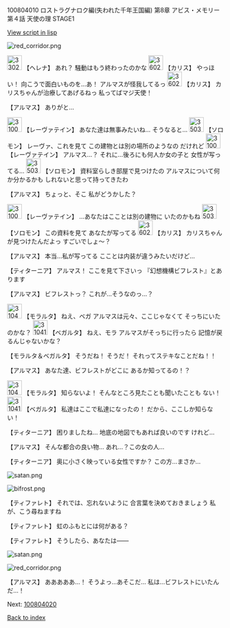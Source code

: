 100804010 ロストラグナロク編(失われた千年王国編) 第8章 アビス・メモリー 第４話 天使の理 STAGE1

[View script in lisp](../scripts/100804010.txt)

![red_corridor.png](../images/backgrounds/red_corridor.png)

<img src="../images/units/3302811.png" alt="3302811.png" height="34"/>
【ヘレナ】
あれ？
騒動はもう終わったのかな

<img src="../images/units/3602511.png" alt="3602511.png" height="34"/>
【カリス】
やっほい！
向こうで面白いものを…あ！
アルマスが怪我してるっ

<img src="../images/units/3602511.png" alt="3602511.png" height="34"/>
【カリス】
カリスちゃんが治療してあげるねっ
私ってばマジ天使！

【アルマス】
ありがと…

<img src="../images/units/3100211.png" alt="3100211.png" height="34"/>
【レーヴァテイン】
あなた達は無事みたいね…
そうなると…

<img src="../images/units/3503111.png" alt="3503111.png" height="34"/>
【ソロモン】
レーヴァ、これを見て
この建物とは別の場所のようなの
だけれど

<img src="../images/units/3100211.png" alt="3100211.png" height="34"/>
【レーヴァテイン】
アルマス…？
それに…後ろにも何人か女の子と
女性が写ってる…

<img src="../images/units/3503111.png" alt="3503111.png" height="34"/>
【ソロモン】
資料室らしき部屋で見つけたの
アルマスについて何か分かるかも
しれないと思って持ってきたわ

【アルマス】
ちょっと、そこ
私がどうかした？

<img src="../images/units/3100211.png" alt="3100211.png" height="34"/>
【レーヴァテイン】
…あなたはこことは別の建物に
いたのかもね

<img src="../images/units/3503111.png" alt="3503111.png" height="34"/>
【ソロモン】
この資料を見て
あなたが写ってる

<img src="../images/units/3602511.png" alt="3602511.png" height="34"/>
【カリス】
カリスちゃんが見つけたんだよっ
すごいでしょ～？

【アルマス】
本当…私が写ってる
こことは内装が違うみたいだけど…

【ティターニア】
アルマス！
ここを見て下さいっ
『幻想機構ビフレスト』とあります

【アルマス】
ビフレストっ？
これが…そうなのっ…？

<img src="../images/units/3104011.png" alt="3104011.png" height="34"/>
【モラルタ】
ねえ、ベガ
アルマスは元々、ここじゃなくて
そっちにいたのかな？

<img src="../images/units/3104111.png" alt="3104111.png" height="34"/>
【ベガルタ】
ねえ、モラ
アルマスがそっちに行ったら
記憶が戻るんじゃないかな？

【モラルタ＆ベガルタ】
そうだね！
そうだ！
それってステキなことだね！！

【アルマス】
あなた達、ビフレストがどこに
あるか知ってるの！？

<img src="../images/units/3104011.png" alt="3104011.png" height="34"/>
【モラルタ】
知らないよ！
そんなところ見たことも聞いたことも
ない！

<img src="../images/units/3104111.png" alt="3104111.png" height="34"/>
【ベガルタ】
私達はここで私達になったの！
だから、ここしか知らない！

【ティターニア】
困りましたね…
地底の地図でもあれば良いのです
けれど…

【アルマス】
そんな都合の良い物…
あれ…？この女の人…

【ティターニア】
奥に小さく映っている女性ですか？
この方…まさか…

![satan.png](../images/backgrounds/satan.png)

![bifrost.png](../images/backgrounds/bifrost.png)

【ティファレト】
それでは、忘れないように
合言葉を決めておきましょう
私が、こう尋ねますね

【ティファレト】
虹のふもとには何がある？

【ティファレト】
そうしたら、あなたは――

![satan.png](../images/backgrounds/satan.png)

![red_corridor.png](../images/backgrounds/red_corridor.png)

【アルマス】
あああああ…！
そうよっ…あそこだ…
私は…ビフレストにいたんだ…！

Next: [100804020](100804020.md)

[Back to index](index.md)
